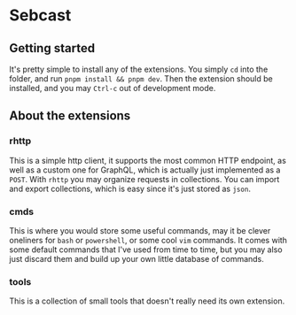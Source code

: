 # Sebcast

## Getting started

It's pretty simple to install any of the extensions. You simply `cd` into the folder, and run
`pnpm install && pnpm dev`. Then the extension should be installed, and you may `Ctrl-c` out of development mode.

## About the extensions

### rhttp

This is a simple http client, it supports the most common HTTP endpoint, as well as a custom one for GraphQL, which is
actually just implemented as a `POST`. With `rhttp` you may organize requests in collections. You can import and export
collections, which is easy since it's just stored as `json`.

### cmds

This is where you would store some useful commands, may it be clever oneliners for `bash` or `powershell`, or some cool
`vim` commands. It comes with some default commands that I've used from time to time, but you may also just discard them
and build up your own little database of commands.

### tools

This is a collection of small tools that doesn't really need its own extension.
